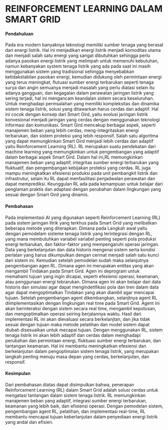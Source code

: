 # REINFORCEMENT LEARNING DALAM SMART GRID

#### Pendahuluan
Pada era modern banyaknya teknologi memiliki sumber tenaga yang berasal dari energi listrik. Hal ini menjadikan energi listrik menjadi komoditas utama dan menjadi salah satu energi yang sangat dibutuhkan sehingga perlu adanya pasokan energi listrik yang melimpah untuk memenuhi kebutuhan, namun kebanyakan system tenaga listrik yang ada pada saat ini masih menggunakan sistem yang tradisional sehingga menyebabkan ketidakstabilan pasokan energi,  kemudian didukung oleh permintaan energi yang terus meningkat, flutuasi sumber energi terbarukan seperti tenaga surya dan angin semuanya menjadi masalah yang perlu diatasi selain itu adanya gangguan, dan kegagalan dalam perawatan jaringan listrik yang sering terjadi, hal ini mengancam keandalan sistem secara keseluruhan. 
Untuk menghadapi permsalahan yang memiliki kompleksitas dan dinamika sistem tenaga listrik, solusi yang ditawarkan harus cerdas dan adaptif. Hal ini cocok dengan konsep dari Smart Gird, yaitu evolusi jaringan listrik konvesional menjadi jaringan yang cerdas dengan menggunakan teknologi informasi dan komunikasi. Smart Gird mencakup berbagai aspek, seperti manajemen beban yang lebih cerdas, meng-integritaskan energi terbarukan, dan sistem proteksi yang lebih responsif.
Salah satu algoritma yang dapat memungkinkan Smart Gird menjadi lebih cerdas dan adaptif yaitu Reinforcement Learning (RL). RL merupakan suatu pendekatan dari machine learning yang memungkinkan untuk pengembangan yang adaptif dalam berbagai aspek Smart Gird. Dalam hal ini,RL memungkinkan manajemen beban yang adaptif, integritas sumber energi terbarukan yang fluktuatif, dan pengembangan kebijakan proteksi yang cerdas. RL juga mampu meningkatkan efesiensi produksi pada unit pembangkit listrik dan infrastrutur, selain itu RL dapat menfasilitasi penjadwalan perawatan dan dapat memprediksi. Keunggulan RL ada pada kemampuan untuk belajar dari penglaman praktis dan adaptasi dengan perubahan dalam lingkungan yang sesuai dengan Smart Gird yang dinamis. 

#### Pembahasan
Pada implementasi AI yang digunakan seperti Reinforcement Learning (RL) pada sistem jaringan litrik yang terkhus pada Smart Grid yang melibatkan beberapa metode yang diterapkan. Dimana pada Langkah awal yaitu dengan pemodelam sisteme tenaga listrik yang terintegrasi dengan RL, yang mana membutuhkan variabel variabel penting seperti pola produksi energi terbarukan, dan faktor-faktor yang mempengaruhi operasi jaringan. Data yang berkelanjutan dan data historis mengenai sistem serta kondisi perlatan yang harus dikumpulkan dengan cermat menjadi salah satu kunci dari sistem ini.
Kemudian setelah pemodelan sudah maka selanjutnya pengembangan agen RL. Dimana agen ini merupakan entitas yang akan mengambil Tindakan pada Smart Gird. Agen ini deprogram untuk memahami tujuan yang ingin dicapai, seperti efesiensi operasi, keamanan, atau penggunaan energi tebrarukan. Dimana agen ini akan belajar dari data historis dan simulasi agar dapat mengindetifikasi pola dan tren dalam data agar dapat mengoptimalkan Tindakan yang akan diambil agar mencapai tujuan.
Setelah pengembangan agent dikembangkan, selanjtnya agent RL diimplementasikan dengan lingkungan real time pada Smart Grid. Agent ini akan berinteraksi dengan sistem secara real time, mengambil keputusan, dan mengoptimalkan operasi seiring berjalannya waktu. Hasil dari implementasi RL ini akan dievaluasi secara berkelanjtan, dan jika tidak sesuai dengan tujuan maka metode pelatihan dan model sistem dapat diubah disesuaikan untuk mecapai tujuan.
Dengan menggunakan RL, sistem tenaga listrik ini akan lebih adaptif dan cerdas dalam menghadapi perubahan dan permintaan energi, fluktuasi sumber energi terbarukan, dan tantangan keamanan. Hal ini membantu meningkatkan efesiensi dan berkelanjutan dalam pengoptimalan sistem tenaga listrik, yang merupakan langkah penting menuju masa depan yang cerdas, berkelanjutan, dan responsif.

#### Kesimpulan
Dari pembahasan diatas dapat disimpulkan bahwa, penerapan Reinforcement Learning (RL) dalam Smart Grid adalah solusi cerdas untuk mengatasi tantangan dalam sistem tenaga listrik. RL memungkinkan manajemen beban yang adaptif, integrasi sumber energi terbarukan, keamanan yang lebih baik, dan efisiensi operasi. Dengan pemodelan sistem, pengembangan agent RL, pelatihan, dan implementasi real-time, RL membantu mencapai tujuan keberlanjutan dalam penyediaan energi listrik yang andal dan efisien.
